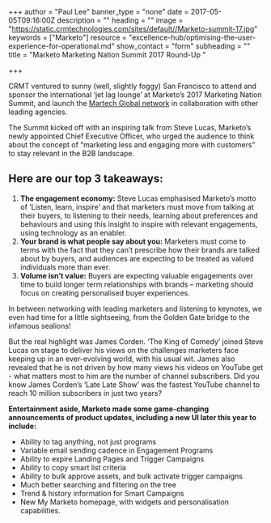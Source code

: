 +++
author = "Paul Lee"
banner_type = "none"
date = 2017-05-05T09:16:00Z
description = ""
heading = ""
image = "https://static.crmtechnologies.com/sites/default//Marketo-summit-17.jpg"
keywords = ["Marketo"]
resource = "excellence-hub/optimising-the-user-experience-for-operational.md"
show_contact = "form"
subheading = ""
title = "Marketo Marketing Nation Summit 2017 Round-Up "

+++

CRMT ventured to sunny (well, slightly foggy) San Francisco to attend and sponsor the international ‘jet lag lounge’ at Marketo’s 2017 Marketing Nation Summit, and launch the [Martech Global network](http://martechglobalnetwork.com/en/ "Martech Global") in collaboration with other leading agencies.

The Summit kicked off with an inspiring talk from Steve Lucas, Marketo’s newly appointed Chief Executive Officer, who urged the audience to think about the concept of “marketing less and engaging more with customers” to stay relevant in the B2B landscape.

## Here are our top 3 takeaways:

1.  **The engagement economy:** Steve Lucas emphasised Marketo’s motto of ‘Listen, learn, inspire’ and that marketers must move from talking at their buyers, to listening to their needs, learning about preferences and behaviours and using this insight to inspire with relevant engagements, using technology as an enabler.
2.  **Your brand is what people say about you:** Marketers must come to terms with the fact that they can’t prescribe how their brands are talked about by buyers, and audiences are expecting to be treated as valued individuals more than ever.
3.  **Volume isn’t value:** Buyers are expecting valuable engagements over time to build longer term relationships with brands – marketing should focus on creating personalised buyer experiences.

In between networking with leading marketers and listening to keynotes, we even had time for a little sightseeing, from the Golden Gate bridge to the infamous sealions!

But the real highlight was James Corden. ‘The King of Comedy’ joined Steve Lucas on stage to deliver his views on the challenges marketers face keeping up in an ever-evolving world, with his usual wit. James also revealed that he is not driven by how many views his videos on YouTube get - what matters most to him are the number of channel subscribers. Did you know James Corden’s ‘Late Late Show’ was the fastest YouTube channel to reach 10 million subscribers in just two years?

**Entertainment aside, Marketo made some game-changing announcements of product updates, including a new UI later this year to include:**

*   Ability to tag anything, not just programs
*   Variable email sending cadence in Engagement Programs
*   Ability to expire Landing Pages and Trigger Campaigns
*   Ability to copy smart list criteria
*   Ability to bulk approve assets, and bulk activate trigger campaigns
*   Much better searching and filtering on the tree
*   Trend & history information for Smart Campaigns
*   New My Marketo homepage, with widgets and personalisation capabilities.

